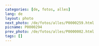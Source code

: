 ```yaml
---
categories: [de, fotos, alles]
lang: de
layout: photo
next_photo: /de/fotos/alles/P0000259.html
picname: P0000294
prev_photo: /de/fotos/alles/P0000002.html
tags: []
---
```

